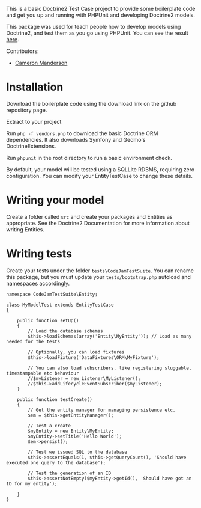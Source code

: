 This is a basic Doctrine2 Test Case project to provide some boilerplate code and get you up and running with PHPUnit and developing Doctrine2 models.

This package was used for teach people how to develop models using Doctrine2, and test them as you go using PHPUnit. You can see the result [here](https://github.com/MelbSymfony2/Code-Jam-Session-2).

Contributors:
- [Cameron Manderson](https://github.com/cammanderson)

# Installation

Download the boilerplate code using the download link on the github repository page.

Extract to your project

Run `php -f vendors.php` to download the basic Doctrine ORM dependencies. It also downloads Symfony and Gedmo's DoctrineExtensions.

Run `phpunit` in the root directory to run a basic environment check.

By default, your model will be tested using a SQLLite RDBMS, requiring zero configuration. You can modify your EntityTestCase to change these details.

# Writing your model

Create a folder called `src` and create your packages and Entities as appropriate. See the Doctrine2 Documentation for more information about writing Entities.

# Writing tests

Create your tests under the folder `tests\CodeJamTestSuite`. You can rename this package, but you must update your `tests/bootstrap.php` autoload and namespaces accordingly.

    namespace CodeJamTestSuite\Entity;

    class MyModelTest extends EntityTestCase
    {

        public function setUp()
        {
            // Load the database schemas
            $this->loadSchemas(array('Entity\MyEntity')); // Load as many needed for the tests

            // Optionally, you can load fixtures
            $this->loadFixture('DataFixtures\ORM\MyFixture');

            // You can also load subscribers, like registering sluggable, timestampable etc behaviour
            //$myListener = new Listener\MyListener();
            //$this->addLifecycleEventSubscriber($myListener);
        }

        public function testCreate()
        {
            // Get the entity manager for managing persistence etc.
            $em = $this->getEntityManager();

            // Test a create
            $myEntity = new Entity\MyEntity;
            $myEntity->setTitle('Hello World');
            $em->persist();

            // Test we issued SQL to the database
            $this->assertEquals(1, $this->getQueryCount(), 'Should have executed one query to the database');

            // Test the generation of an ID
            $this->assertNotEmpty($myEntity->getId(), 'Should have got an ID for my entity');

        }
    }